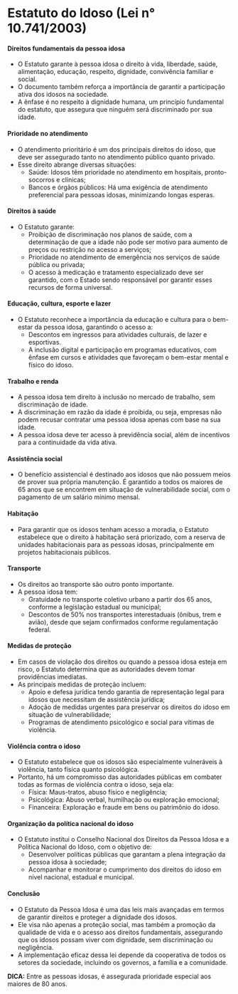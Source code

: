 # Estatuto do Idoso (Lei n° 10.741/2003)

#### Direitos fundamentais da pessoa idosa
- O Estatuto garante à pessoa idosa o direito à vida, liberdade, saúde, alimentação, educação, respeito, dignidade, convivência familiar e social. 
- O documento também reforça a importância de garantir a participação ativa dos idosos na sociedade. 
- A ênfase é no respeito à dignidade humana, um princípio fundamental do estatuto, que assegura que ninguém será discriminado por sua idade.

#### Prioridade no atendimento
- O atendimento prioritário é um dos principais direitos do idoso, que deve ser assegurado tanto no atendimento público quanto privado.
- Esse direito abrange diversas situações:
  - Saúde: Idosos têm prioridade no atendimento em hospitais, pronto-socorros e clínicas;
  - Bancos e órgãos públicos: Há uma exigência de atendimento preferencial para pessoas idosas, minimizando longas esperas.

#### Direitos à saúde
- O Estatuto garante:
  - Proibição de discriminação nos planos de saúde, com a determinação de que a idade não pode ser motivo para aumento de preços ou restrição no acesso a serviços;
  - Prioridade no atendimento de emergência nos serviços de saúde pública ou privada;
  - O acesso à medicação e tratamento especializado deve ser garantido, com o Estado sendo responsável por garantir esses recursos de forma universal.

#### Educação, cultura, esporte e lazer
- O Estatuto reconhece a importância da educação e cultura para o bem-estar da pessoa idosa, garantindo o acesso a:
  - Descontos em ingressos para atividades culturais, de lazer e esportivas.
  - A inclusão digital e participação em programas educativos, com ênfase em cursos e atividades que favoreçam o bem-estar mental e físico do idoso.

#### Trabalho e renda
- A pessoa idosa tem direito à inclusão no mercado de trabalho, sem discriminação de idade. 
- A discriminação em razão da idade é proibida, ou seja, empresas não podem recusar contratar uma pessoa idosa apenas com base na sua idade.
- A pessoa idosa deve ter acesso à previdência social, além de incentivos para a continuidade da vida ativa.

#### Assistência social
- O benefício assistencial é destinado aos idosos que não possuem meios de prover sua própria manutenção. É garantido a todos os maiores de 65 anos que se encontrem em situação de vulnerabilidade social, com o pagamento de um salário mínimo mensal.

#### Habitação
- Para garantir que os idosos tenham acesso a moradia, o Estatuto estabelece que o direito à habitação será priorizado, com a reserva de unidades habitacionais para as pessoas idosas, principalmente em projetos habitacionais públicos.

#### Transporte
- Os direitos ao transporte são outro ponto importante. 
- A pessoa idosa tem:
  - Gratuidade no transporte coletivo urbano a partir dos 65 anos, conforme a legislação estadual ou municipal;
  - Descontos de 50% nos transportes interestaduais (ônibus, trem e avião), desde que sejam confirmados conforme regulamentação federal.

#### Medidas de proteção
- Em casos de violação dos direitos ou quando a pessoa idosa esteja em risco, o Estatuto determina que as autoridades devem tomar providências imediatas. 
- As principais medidas de proteção incluem:
  - Apoio e defesa jurídica tendo garantia de representação legal para idosos que necessitam de assistência jurídica;
  - Adoção de medidas urgentes para preservar os direitos do idoso em situação de vulnerabilidade;
  - Programas de atendimento psicológico e social para vítimas de violência.

#### Violência contra o idoso
- O Estatuto estabelece que os idosos são especialmente vulneráveis à violência, tanto física quanto psicológica. 
- Portanto, há um compromisso das autoridades públicas em combater todas as formas de violência contra o idoso, seja ela:
  - Física: Maus-tratos, abuso físico e negligência;
  - Psicológica: Abuso verbal, humilhação ou exploração emocional;
  - Financeira: Exploração e fraude em bens ou patrimônio do idoso.

#### Organização da política nacional do idoso
- O Estatuto institui o Conselho Nacional dos Direitos da Pessoa Idosa e a Política Nacional do Idoso, com o objetivo de:
  - Desenvolver políticas públicas que garantam a plena integração da pessoa idosa à sociedade;
  - Acompanhar e monitorar o cumprimento dos direitos do idoso em nível nacional, estadual e municipal.

#### Conclusão
- O Estatuto da Pessoa Idosa é uma das leis mais avançadas em termos de garantir direitos e proteger a dignidade dos idosos. 
- Ele visa não apenas a proteção social, mas também a promoção da qualidade de vida e o acesso aos direitos fundamentais, assegurando que os idosos possam viver com dignidade, sem discriminação ou negligência. 
- A implementação eficaz dessa lei depende da cooperativa de todos os setores da sociedade, incluindo os governos, a família e a comunidade.

**DICA:** Entre as pessoas idosas, é assegurada prioridade especial aos maiores de 80 anos.